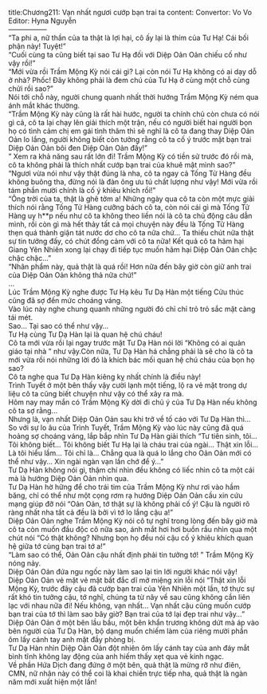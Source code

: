 title:Chương211: Vạn nhất ngươi cướp bạn trai ta
content:
Convertor: Vo Vo<br>Editor: Hyna Nguyễn<br>—————–<br>“Ta phi a, nữ thần của ta thật là lợi hại, cô ấy lại là thím của Tư Hạ! Cái bối phận này! Tuyệt!”<br>“Cuối cùng ta cũng biết tại sao Tư Hạ đối với Diệp Oản Oản chiếu cố như vậy rồi!”<br>“Mới vừa rồi Trầm Mộng Kỳ nói cái gì? Lại còn nói Tư Hạ không có ai dạy dỗ ở nhà? Phốc! Đây không phải là đem chú của Tư Hạ ở cùng một chỗ cùng chửi rồi sao?”<br>Nói tới chỗ này, người chung quanh nhất thời hướng Trầm Mộng Kỳ ném qua ánh mắt khác thường.<br>“Trầm Mộng Kỳ này cũng là rất hài hước, người ta chính chủ còn chưa có nói gì cả, cô ta lại chạy lên giải thích một trận, nếu có người biết hai người bọn họ có tình cảm chị em gái tình thâm thì sẽ nghĩ là cô ta đang thay Diệp Oản Oản lo lắng, người không biết còn tưởng rằng cô ta cố ý trước mặt bạn trai Diệp Oản Oản bôi đen Diệp Oản Oản đấy!”<br>” Xem ra khả năng sau rất lớn đi! Trầm Mộng Kỳ có tiền sử trước đó rồi mà, cô ta không phải là thích nhất cướp bạn trai của khuê mật mình sao?”<br>“Ngươi vừa nói như vậy thật đúng là nha, cô ta ngay cả Tống Tử Hàng đều không buông tha, đừng nói là đàn ông ưu tú chất lượng như vậy! Mới vừa rồi tám phần mười chính là cố ý khiêu khích rồi!”<br>“Ông trời của ta, thật là ghê tởm a! Những ngày qua cô ta còn một mực giải thích nói rằng Tống Tử Hàng cưỡng bách cô ta, còn nói cái gì mà Tống Tử Hàng uy h**p nếu như cô ta không theo liền nói là cô ta chủ động câu dẫn mình, rồi còn gì mà hết thảy tất cả mọi chuyện này đều là Tống Tử Hàng thẹn quá thành giận tát nước dơ cho cô ta nữa chứ… Ta thiếu chút nữa thật sự tin tưởng đấy, có chút đồng cảm với cô ta nữa! Kết quả cô ta hãm hại Giang Yên Nhiên xong lại chạy đi tiếp tục muốn hãm hại Diệp Oản Oản chậc chậc chậc…”<br>“Nhân phẩm này, quả thật là quá rồi! Hơn nữa đến bây giờ còn giữ anh trai của Diệp Oản Oản không thả nữa chứ!”<br>…<br>Lúc Trầm Mộng Kỳ nghe được Tư Hạ kêu Tư Dạ Hàn một tiếng Cửu thúc cũng đã sợ đến mức choáng váng.<br>Vào lúc này nghe chung quanh những người đó chỉ chỉ trỏ trỏ sắc mặt càng tái mét.<br>Sao… Tại sao có thể như vậy…<br>Tư Hạ cùng Tư Dạ Hàn lại là quan hệ chú cháu!<br>Cô ta mới vừa rồi lại ngay trước mặt Tư Dạ Hàn nói lời “Không có ai quản giáo tại nhà ” như vậy.Còn nữa, Tư Dạ Hàn há chẳng phải là sẽ cho là cô ta mới vừa rồi nói những lời đó là khích bác mối quan hệ chú cháu của bọn họ sao?<br>Cô ta nghe qua Tư Dạ Hàn kiêng kỵ nhất chính là điều này!<br>Trình Tuyết ở một bên thấy vậy cười lạnh một tiếng, lộ ra vẻ mặt trong dự liệu cô ta cũng biết chuyện như vậy có thể xảy ra mà.<br>Hôm nay may mắn có Trầm Mộng Kỳ dời đi chủ ý của Tư Dạ Hàn nếu không cô ta sợ rằng…<br>Nhưng là, vạn nhất Diệp Oản Oản sau khi trở về tố cáo với Tư Dạ Hàn thì…<br>So với sự lo âu của Trình Tuyết, Trầm Mộng Kỳ vào lúc này cũng đã quá hoảng sợ choáng váng, lắp bắp nhìn Tư Dạ Hàn giải thích “Tư tiên sinh, tôi… Tôi không biết… Tôi không biết Tư Hạ lại là cháu trai của ngài… Thật xin lỗi… Là tôi hiểu lầm… Tôi chỉ là… Chẳng qua là quá lo lắng cho Oản Oản mới có thể như vậy… Xin ngài ngàn vạn lần chớ để ý…”<br>Tư Dạ Hàn không nói gì, thậm chí nhìn đều không có liếc nhìn cô ta một cái mà là hướng Diệp Oản Oản nhìn qua.<br>Tư Dạ Hàn hờ hững để cho trái tim của Trầm Mộng Kỳ như rơi vào hầm băng, chỉ có thể như một cọng rơm rạ hướng Diệp Oản Oản cầu xin cứu mạng giúp đỡ nói “Oản Oản, tớ thật sự là không phải cố ý! Cậu là người rõ ràng nhất nha tất cả đều là bởi vì tớ lo lắng cậu a!”<br>Diệp Oản Oản nghe Trầm Mộng Kỳ nói cô tự nghĩ trong lòng đến bây giờ mà cô ta còn muốn đầu độc cô nữa sao, ánh mắt hơi hơi buồn rầu nhìn qua một chút nói “Có thật không? Nhưng bọn họ đều nói cậu cố ý khiêu khích quan hệ giữa tớ cùng bạn trai tớ a!”<br>“Làm sao có thể, Oản Oản cậu nhất định phải tin tưởng tớ! ” Trầm Mộng Kỳ nóng nảy.<br>Diệp Oản Oản đứa ngu ngốc này làm sao lại tin lới người khác nói vậy!<br>Diệp Oản Oản vẻ mặt vẻ mặt bất đắc dĩ mở miệng xin lỗi nói “Thật xin lỗi Mộng Kỳ, trước đây cậu đã cướp bạn trai của Yên Nhiên một lần, tớ thực sự rất khó tin tưởng cậu, tớ nghĩ, chúng ta từ nây về sau cũng không cần liên lạc với nhau nữa đi! Nếu không, vạn nhất… Vạn nhất cậu cũng muốn cướp bạn trai của tớ thì làm sao bây giờ? Bạn trai của tớ lại đẹp trai như vậy…”<br>Diệp Oản Oản ở một bên lầu bầu, một bên khẩn trương không dứt mà áp vào bên người của Tư Dạ Hàn, bộ dạng muốn chiếm làm của riêng mười phần ôm lấy cánh tay anh mặt đầy phòng bị.<br>Tư Dạ Hàn nhìn Diệp Oản Oản đột nhiên ôm lấy cánh tay của anh đáy mắt bình tĩnh không lay động của anh hiếm thấy xẹt qua vẻ kinh ngạc.<br>Về phần Hứa Dịch đang đứng ở một bên, quả thật là mừng rỡ như điên, CMN, nữ nhân này có thể coi là khai chiến trực tiếp nha, quả thật là ngàn năm mới xuất hiện một lần!
